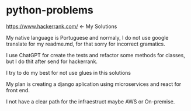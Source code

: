# python-problems
https://www.hackerrank.com/ &lt;- My Solutions

My native language is Portuguese and normaly, I do not use google translate for my readme.md, for that sorry for 
incorrect gramatics. 

I use ChatGPT for create the tests and refactor some methods for classes, but I do thit after send for hackerrank.

I try to do my best for not use glues in this solutions 

My plan is creating a django aplication using microservices and react for front end.

I not have a clear path for the infraestruct maybe AWS or On-premise.

